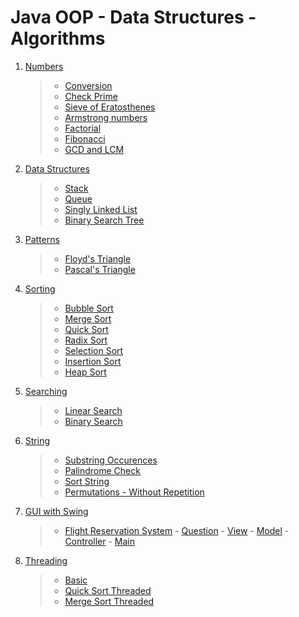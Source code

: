 # Java OOP - Data Structures - Algorithms

1. [Numbers](./numbers/)
   > - [Conversion](./numbers/conversions/Conversion.java)
   > - [Check Prime](./numbers/Prime.java)
   > - [Sieve of Eratosthenes](./numbers/SieveOfEratosthenes.java)
   > - [Armstrong numbers](./numbers/Armstrong.java)
   > - [Factorial](./numbers/Factorial.java)
   > - [Fibonacci](./numbers/Fibonacci.java)
   > - [GCD and LCM](./numbers/GCDandLCM.java)
2. [Data Structures](./data-structures)
   > - [Stack](./data-structures/Stack.java)
   > - [Queue](./data-structures/Queue.java)
   > - [Singly Linked List](./data-structures/LinkedList.java)
   > - [Binary Search Tree](./data-structures/BinarySearchTree.java)
3. [Patterns](./patterns/)
   > - [Floyd's Triangle](./patterns/FloydTriangle.java)
   > - [Pascal's Triangle](./patterns/PascalsTriangle.java)
4. [Sorting](./sorting/)
   > - [Bubble Sort](./sorting/BubbleSort.java)
   > - [Merge Sort](./sorting/MergeSort.java)
   > - [Quick Sort](./sorting/QuickSort.java)
   > - [Radix Sort](./sorting/RadixSort.java)
   > - [Selection Sort](./sorting/SelectionSort.java)
   > - [Insertion Sort](./sorting/InsertionSort.java)
   > - [Heap Sort](./sorting/HeapSort.java)
5. [Searching](./searching/)
   > - [Linear Search](./searching/Linear.java)
   > - [Binary Search](./searching/Binary.java)
6. [String](./strings/)
   > - [Substring Occurences](./strings/Substring.java)
   > - [Palindrome Check](./strings/Palindrome.java)
   > - [Sort String](./strings/Sort.java)
   > - [Permutations - Without Repetition](./strings/Permutations.java)
7. [GUI with Swing](./gui/)
   > - [Flight Reservation System](./gui/flight-reservation-system/)
       - [Question](./gui/flight-reservation-system/question.md)
       - [View](./gui/flight-reservation-system/view/)
       - [Model](./gui/flight-reservation-system/model/)
       - [Controller](./gui/flight-reservation-system/controller/Controller.java)
       - [Main](./gui/flight-reservation-system/App.java)
8. [Threading](./threading/)
   > - [Basic](./threading/Threading.java)
   > - [Quick Sort Threaded](./threading/QuickSortThreaded.java)
   > - [Merge Sort Threaded](./threading/MergeSortThreaded.java)
